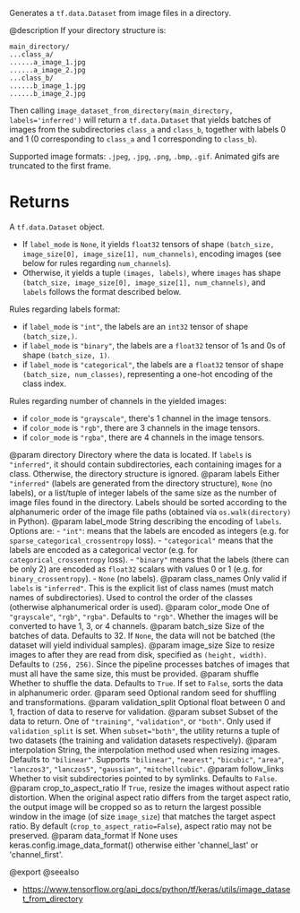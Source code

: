 Generates a `tf.data.Dataset` from image files in a directory.

@description
If your directory structure is:

```
main_directory/
...class_a/
......a_image_1.jpg
......a_image_2.jpg
...class_b/
......b_image_1.jpg
......b_image_2.jpg
```

Then calling `image_dataset_from_directory(main_directory,
labels='inferred')` will return a `tf.data.Dataset` that yields batches of
images from the subdirectories `class_a` and `class_b`, together with labels
0 and 1 (0 corresponding to `class_a` and 1 corresponding to `class_b`).

Supported image formats: `.jpeg`, `.jpg`, `.png`, `.bmp`, `.gif`.
Animated gifs are truncated to the first frame.

# Returns
A `tf.data.Dataset` object.

- If `label_mode` is `None`, it yields `float32` tensors of shape
    `(batch_size, image_size[0], image_size[1], num_channels)`,
    encoding images (see below for rules regarding `num_channels`).
- Otherwise, it yields a tuple `(images, labels)`, where `images` has
    shape `(batch_size, image_size[0], image_size[1], num_channels)`,
    and `labels` follows the format described below.

Rules regarding labels format:

- if `label_mode` is `"int"`, the labels are an `int32` tensor of shape
    `(batch_size,)`.
- if `label_mode` is `"binary"`, the labels are a `float32` tensor of
    1s and 0s of shape `(batch_size, 1)`.
- if `label_mode` is `"categorical"`, the labels are a `float32` tensor
    of shape `(batch_size, num_classes)`, representing a one-hot
    encoding of the class index.

Rules regarding number of channels in the yielded images:

- if `color_mode` is `"grayscale"`,
    there's 1 channel in the image tensors.
- if `color_mode` is `"rgb"`,
    there are 3 channels in the image tensors.
- if `color_mode` is `"rgba"`,
    there are 4 channels in the image tensors.

@param directory Directory where the data is located.
    If `labels` is `"inferred"`, it should contain
    subdirectories, each containing images for a class.
    Otherwise, the directory structure is ignored.
@param labels Either `"inferred"`
    (labels are generated from the directory structure),
    `None` (no labels),
    or a list/tuple of integer labels of the same size as the number of
    image files found in the directory. Labels should be sorted
    according to the alphanumeric order of the image file paths
    (obtained via `os.walk(directory)` in Python).
@param label_mode String describing the encoding of `labels`. Options are:
    - `"int"`: means that the labels are encoded as integers
        (e.g. for `sparse_categorical_crossentropy` loss).
    - `"categorical"` means that the labels are
        encoded as a categorical vector
        (e.g. for `categorical_crossentropy` loss).
    - `"binary"` means that the labels (there can be only 2)
        are encoded as `float32` scalars with values 0 or 1
        (e.g. for `binary_crossentropy`).
    - `None` (no labels).
@param class_names Only valid if `labels` is `"inferred"`.
    This is the explicit list of class names
    (must match names of subdirectories). Used to control the order
    of the classes (otherwise alphanumerical order is used).
@param color_mode One of `"grayscale"`, `"rgb"`, `"rgba"`.
    Defaults to `"rgb"`. Whether the images will be converted to
    have 1, 3, or 4 channels.
@param batch_size Size of the batches of data. Defaults to 32.
    If `None`, the data will not be batched
    (the dataset will yield individual samples).
@param image_size Size to resize images to after they are read from disk,
    specified as `(height, width)`. Defaults to `(256, 256)`.
    Since the pipeline processes batches of images that must all have
    the same size, this must be provided.
@param shuffle Whether to shuffle the data. Defaults to `True`.
    If set to `False`, sorts the data in alphanumeric order.
@param seed Optional random seed for shuffling and transformations.
@param validation_split Optional float between 0 and 1,
    fraction of data to reserve for validation.
@param subset Subset of the data to return.
    One of `"training"`, `"validation"`, or `"both"`.
    Only used if `validation_split` is set.
    When `subset="both"`, the utility returns a tuple of two datasets
    (the training and validation datasets respectively).
@param interpolation String, the interpolation method used when
    resizing images. Defaults to `"bilinear"`.
    Supports `"bilinear"`, `"nearest"`, `"bicubic"`, `"area"`,
    `"lanczos3"`, `"lanczos5"`, `"gaussian"`, `"mitchellcubic"`.
@param follow_links Whether to visit subdirectories pointed to by symlinks.
    Defaults to `False`.
@param crop_to_aspect_ratio If `True`, resize the images without aspect
    ratio distortion. When the original aspect ratio differs from the
    target aspect ratio, the output image will be cropped so as to
    return the largest possible window in the image
    (of size `image_size`) that matches the target aspect ratio. By
    default (`crop_to_aspect_ratio=False`), aspect ratio may not be
    preserved.
@param data_format If None uses keras.config.image_data_format()
    otherwise either 'channel_last' or 'channel_first'.

@export
@seealso
+ <https://www.tensorflow.org/api_docs/python/tf/keras/utils/image_dataset_from_directory>
